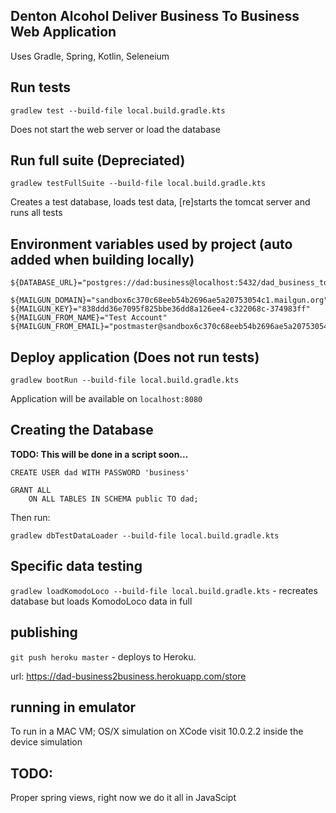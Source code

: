 Denton Alcohol Deliver Business To Business Web Application
-----------------------------------------------------------
Uses Gradle, Spring, Kotlin, Seleneium

Run tests
---------
    gradlew test --build-file local.build.gradle.kts
	
Does not start the web server or load the database

Run full suite (<b>Depreciated</b>)
-----------------------------------
    gradlew testFullSuite --build-file local.build.gradle.kts
	
Creates a test database, loads test data, [re]starts the tomcat server and runs all tests

Environment variables used by project (auto added when building locally)
------------------------------
    ${DATABASE_URL}="postgres://dad:business@localhost:5432/dad_business_to_business"
    
    ${MAILGUN_DOMAIN}="sandbox6c370c68eeb54b2696ae5a20753054c1.mailgun.org"
    ${MAILGUN_KEY}="838ddd36e7095f825bbe36dd8a126ee4-c322068c-374983ff"
    ${MAILGUN_FROM_NAME}="Test Account"
    ${MAILGUN_FROM_EMAIL}="postmaster@sandbox6c370c68eeb54b2696ae5a20753054c1.mailgun.org"
	
Deploy application (Does not run tests)
---------------------------------------
    gradlew bootRun --build-file local.build.gradle.kts
	
Application will be available on `localhost:8080`

Creating the Database
---------------------
**TODO: This will be done in a script soon...**

    CREATE USER dad WITH PASSWORD 'business'

    GRANT ALL
        ON ALL TABLES IN SCHEMA public TO dad;

Then run:

    gradlew dbTestDataLoader --build-file local.build.gradle.kts

Specific data testing
---------------------
`gradlew loadKomodoLoco --build-file local.build.gradle.kts` - recreates database but loads KomodoLoco data in full

publishing
----------
`git push heroku master` - deploys to Heroku.


url: https://dad-business2business.herokuapp.com/store

running in emulator
-------------------
To run in a MAC VM; OS/X simulation on XCode visit 10.0.2.2 inside the device simulation

TODO:
-----
Proper spring views, right now we do it all in JavaScipt